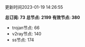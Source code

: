 更新时间2023-01-19 14:26:55

**总订阅: 73**
**总节点: 2199**
**有效节点: 380**
- trojan节点: 66
- v2ray节点: 140
- ss节点: 174
